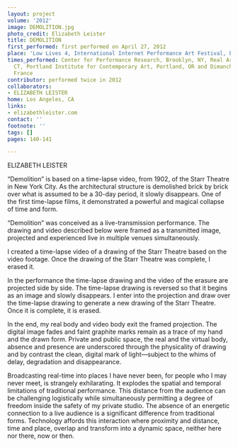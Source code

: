 ```yaml
---
layout: project
volume: '2012'
image: DEMOLITION.jpg
photo_credit: Elizabeth Leister
title: DEMOLITION
first_performed: first performed on April 27, 2012
place: 'Low Lives 4, International Internet Performance Art Festival, broadcast into:'
times_performed: Center for Performance Research, Brooklyn, NY, Real Art Ways, Hartford,
  CT, Portland Institute for Contemporary Art, Portland, OR and Dimanche Rouge, Paris,
  France
contributor: performed twice in 2012
collaborators:
- ELIZABETH LEISTER
home: Los Angeles, CA
links:
- elizabethleister.com
contact: ''
footnote: ''
tags: []
pages: 140-141

---
```


ELIZABETH LEISTER

“Demolition” is based on a time-lapse video, from 1902, of the Starr Theatre in New York City. As the architectural structure is demolished brick by brick over what is assumed to be a 30-day period, it slowly disappears. One of the first time-lapse films, it demonstrated a powerful and magical collapse of time and form.

“Demolition” was conceived as a live-transmission performance. The drawing and video described below were framed as a transmitted image, projected and experienced live in multiple venues simultaneously.

I created a time-lapse video of a drawing of the Starr Theatre based on the video footage. Once the drawing of the Starr Theatre was complete, I erased it. 

In the performance the time-lapse drawing and the video of the erasure are projected side by side. The time-lapse drawing is reversed so that it begins as an image and slowly disappears. 
I enter into the projection and draw over the time-lapse drawing to generate a new drawing of the Starr Theatre. Once it is complete, it is erased.

In the end, my real body and video body exit the framed projection. The digital image fades and faint graphite marks remain as a trace of my hand and the drawn form. Private and public space, the real and the virtual body, absence and presence are underscored through the physicality of drawing and by contrast the clean, digital mark of light—subject to the whims of delay, degradation and disappearance.

Broadcasting real-time into places I have never been, for people who I may never meet, is strangely exhilarating. It explodes the spatial and temporal limitations of traditional performance. This distance from the audience can be challenging logistically while simultaneously permitting a degree of freedom inside the safety of my private studio. The absence of an energetic connection to a live audience is a significant difference from traditional forms. Technology affords this interaction where proximity and distance, time and place, overlap and transform into a dynamic space, neither here nor there, now or then.
